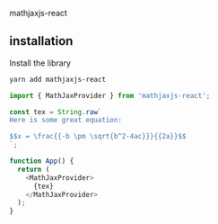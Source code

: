 mathjaxjs-react


## installation

Install the library

```sh
yarn add mathjaxjs-react
```

```js
import { MathJaxProvider } from 'mathjaxjs-react';

const tex = String.raw`
Here is some great equation:

$$x = \frac{{-b \pm \sqrt{b^2-4ac}}}{{2a}}$$
`;

function App() {
  return (
    <MathJaxProvider>
      {tex}
    </MathJaxProvider>
  );
}